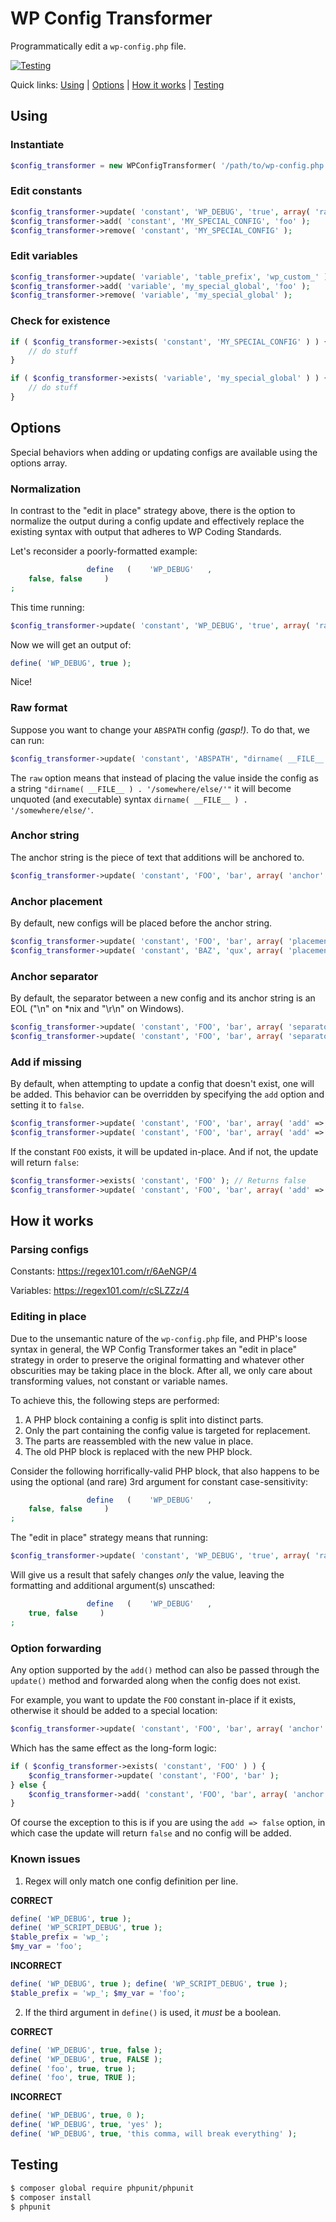 # WP Config Transformer

Programmatically edit a `wp-config.php` file.

[![Testing](https://github.com/wp-cli/wp-config-transformer/actions/workflows/testing.yml/badge.svg)](https://github.com/wp-cli/wp-config-transformer/actions/workflows/testing.yml)

Quick links: [Using](#using) &#124; [Options](#options) &#124; [How it works](#how-it-works) &#124; [Testing](#testing)

## Using

### Instantiate

```php
$config_transformer = new WPConfigTransformer( '/path/to/wp-config.php' );
```

### Edit constants

```php
$config_transformer->update( 'constant', 'WP_DEBUG', 'true', array( 'raw' => true ) );
$config_transformer->add( 'constant', 'MY_SPECIAL_CONFIG', 'foo' );
$config_transformer->remove( 'constant', 'MY_SPECIAL_CONFIG' );
```

### Edit variables

```php
$config_transformer->update( 'variable', 'table_prefix', 'wp_custom_' );
$config_transformer->add( 'variable', 'my_special_global', 'foo' );
$config_transformer->remove( 'variable', 'my_special_global' );
```

### Check for existence

```php
if ( $config_transformer->exists( 'constant', 'MY_SPECIAL_CONFIG' ) ) {
	// do stuff
}

if ( $config_transformer->exists( 'variable', 'my_special_global' ) ) {
	// do stuff
}
```

## Options

Special behaviors when adding or updating configs are available using the options array.

### Normalization

In contrast to the "edit in place" strategy above, there is the option to normalize the output during a config update and effectively replace the existing syntax with output that adheres to WP Coding Standards.

Let's reconsider a poorly-formatted example:

```php
                 define   (    'WP_DEBUG'   ,
    false, false     )
;
```

This time running:

```php
$config_transformer->update( 'constant', 'WP_DEBUG', 'true', array( 'raw' => true, 'normalize' => true ) );
```

Now we will get an output of:

```php
define( 'WP_DEBUG', true );
```

Nice!

### Raw format

Suppose you want to change your `ABSPATH` config _(gasp!)_. To do that, we can run:

```php
$config_transformer->update( 'constant', 'ABSPATH', "dirname( __FILE__ ) . '/somewhere/else/'", array( 'raw' => true ) );
```

The `raw` option means that instead of placing the value inside the config as a string `"dirname( __FILE__ ) . '/somewhere/else/'"` it will become unquoted (and executable) syntax `dirname( __FILE__ ) . '/somewhere/else/'`.

### Anchor string

The anchor string is the piece of text that additions will be anchored to.

```php
$config_transformer->update( 'constant', 'FOO', 'bar', array( 'anchor' => '/** Absolute path to the WordPress directory' ) ); // Default
```

### Anchor placement

By default, new configs will be placed before the anchor string.

```php
$config_transformer->update( 'constant', 'FOO', 'bar', array( 'placement' => 'before' ) ); // Default
$config_transformer->update( 'constant', 'BAZ', 'qux', array( 'placement' => 'after' ) );
```

### Anchor separator

By default, the separator between a new config and its anchor string is an EOL ("\n" on *nix and "\r\n" on Windows).

```php
$config_transformer->update( 'constant', 'FOO', 'bar', array( 'separator' => PHP_EOL . PHP_EOL ) ); // Default
$config_transformer->update( 'constant', 'FOO', 'bar', array( 'separator' => PHP_EOL ) );
```

### Add if missing

By default, when attempting to update a config that doesn't exist, one will be added. This behavior can be overridden by specifying the `add` option and setting it to `false`.

```php
$config_transformer->update( 'constant', 'FOO', 'bar', array( 'add' => true ) ); // Default
$config_transformer->update( 'constant', 'FOO', 'bar', array( 'add' => false ) );
```

If the constant `FOO` exists, it will be updated in-place. And if not, the update will return `false`:

```php
$config_transformer->exists( 'constant', 'FOO' ); // Returns false
$config_transformer->update( 'constant', 'FOO', 'bar', array( 'add' => false ) ); // Returns false
```

## How it works

### Parsing configs

Constants: https://regex101.com/r/6AeNGP/4

Variables: https://regex101.com/r/cSLZZz/4

### Editing in place

Due to the unsemantic nature of the `wp-config.php` file, and PHP's loose syntax in general, the WP Config Transformer takes an "edit in place" strategy in order to preserve the original formatting and whatever other obscurities may be taking place in the block. After all, we only care about transforming values, not constant or variable names.

To achieve this, the following steps are performed:

1. A PHP block containing a config is split into distinct parts.
2. Only the part containing the config value is targeted for replacement.
3. The parts are reassembled with the new value in place.
4. The old PHP block is replaced with the new PHP block.

Consider the following horrifically-valid PHP block, that also happens to be using the optional (and rare) 3rd argument for constant case-sensitivity:

```php
                 define   (    'WP_DEBUG'   ,
    false, false     )
;
```

The "edit in place" strategy means that running:

```php
$config_transformer->update( 'constant', 'WP_DEBUG', 'true', array( 'raw' => true ) );
```

Will give us a result that safely changes _only_ the value, leaving the formatting and additional argument(s) unscathed:

```php
                 define   (    'WP_DEBUG'   ,
    true, false     )
;
```

### Option forwarding

Any option supported by the `add()` method can also be passed through the `update()` method and forwarded along when the config does not exist.

For example, you want to update the `FOO` constant in-place if it exists, otherwise it should be added to a special location:

```php
$config_transformer->update( 'constant', 'FOO', 'bar', array( 'anchor' => '/** My special location' ) );
```

Which has the same effect as the long-form logic:

```php
if ( $config_transformer->exists( 'constant', 'FOO' ) ) {
    $config_transformer->update( 'constant', 'FOO', 'bar' );
} else {
    $config_transformer->add( 'constant', 'FOO', 'bar', array( 'anchor' => '/** My special area' ) );
}
```

Of course the exception to this is if you are using the `add => false` option, in which case the update will return `false` and no config will be added.

### Known issues

1. Regex will only match one config definition per line.

**CORRECT**
```php
define( 'WP_DEBUG', true );
define( 'WP_SCRIPT_DEBUG', true );
$table_prefix = 'wp_';
$my_var = 'foo';
```

**INCORRECT**
```php
define( 'WP_DEBUG', true ); define( 'WP_SCRIPT_DEBUG', true );
$table_prefix = 'wp_'; $my_var = 'foo';
```

2. If the third argument in `define()` is used, it _must_ be a boolean.

**CORRECT**
```php
define( 'WP_DEBUG', true, false );
define( 'WP_DEBUG', true, FALSE );
define( 'foo', true, true );
define( 'foo', true, TRUE );
```

**INCORRECT**
```php
define( 'WP_DEBUG', true, 0 );
define( 'WP_DEBUG', true, 'yes' );
define( 'WP_DEBUG', true, 'this comma, will break everything' );
```

## Testing

```bash
$ composer global require phpunit/phpunit
$ composer install
$ phpunit
```
